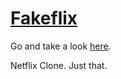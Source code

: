 # [Fakeflix](https://fakeflix-kjz.web.app/)

Go and take a look [here](https://fakeflix-kjz.web.app/).

Netflix Clone. Just that.
